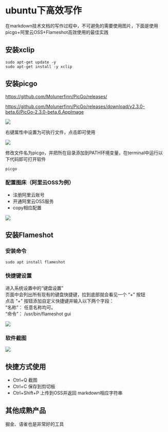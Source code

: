 # ubuntu下高效写作


在markdown技术文档的写作过程中，不可避免的需要使用图片，下面是使用picgo+阿里云OSS+Flameshot高效使用的最佳实践

## 安装xclip

```shell
sudo apt-get update -y
sudo apt-get install -y xclip
```

## 安装picgo

https://github.com/Molunerfinn/PicGo/releases/  

https://github.com/Molunerfinn/PicGo/releases/download/v2.3.0-beta.6/PicGo-2.3.0-beta.6.AppImage

![](https://moonstarimg.oss-cn-hangzhou.aliyuncs.com/picgo_img/20210622161459.png)


右键属性中设置为可执行文件，点击即可使用


![](https://moonstarimg.oss-cn-hangzhou.aliyuncs.com/picgo_img/20210622161622.png)

修改文件名为picgo，并把所在目录添加到PATH环境变量，在terminal中运行以下代码即可打开软件

```shell
picgo
```



### 配置图床（阿里云OSS为例）

- 注册阿里云账号
- 开通阿里云OSS服务
- copy相应配置

![](https://moonstarimg.oss-cn-hangzhou.aliyuncs.com/picgo_img/20210622162737.png)

## 安装Flameshot

### 安装命令

```shell
sudo apt install flameshot
```

### 快捷键设置

进入系统设置中的“键盘设置”  
页面中会列出所有现有的键盘快捷键，拉到底部就会看见一个 “+” 按钮  
点击 “+” 按钮添加自定义快捷键并输入以下两个字段：  
“名称”： 任意名称均可。  
“命令”： /usr/bin/flameshot gui  


![](https://moonstarimg.oss-cn-hangzhou.aliyuncs.com/picgo_img/20210622161051.png)

### 软件截图

![](https://moonstarimg.oss-cn-hangzhou.aliyuncs.com/picgo_img/20210622162427.png)

## 快捷方式使用

- Ctrl+Q 截图
- Ctrl+C 保存到剪切板
- Ctrl+Shift+P 上传到OSS并返回 markdown相应字符串


## 其他成熟产品

  
掘金、语雀也是非常好的工具

